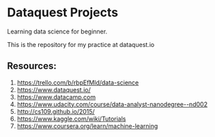 # Dataquest Projects

Learning data science for beginner. 

This is the repository for my practice at dataquest.io

## Resources:
1. https://trello.com/b/rbpEfMld/data-science
2. https://www.dataquest.io/
3. https://www.datacamp.com
4. https://www.udacity.com/course/data-analyst-nanodegree--nd002
5. http://cs109.github.io/2015/
6. https://www.kaggle.com/wiki/Tutorials
7. https://www.coursera.org/learn/machine-learning
